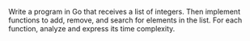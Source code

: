 Write a program in Go that receives a list of integers. Then implement functions to add, remove, and search for elements in the list. For each function, analyze and express its time complexity.